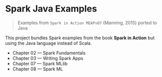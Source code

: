 # Spark Java Examples
> Examples from `Spark in Action MEAPv07` (Manning, 2015) ported to Java

This project bundles Spark examples from the book **Spark in Action** but using the Java language instead of Scala.
+ Chapter 02 &mdash; Spark Fundamentals 
+ Chapter 03 &mdash; Writing Spark Apps
+ Chapter 07 &mdash; Spark MLlib
+ Chapter 08 &mdash; Spark ML

